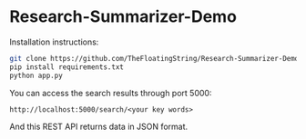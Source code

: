 # Research-Summarizer-Demo

Installation instructions:

```bash
git clone https://github.com/TheFloatingString/Research-Summarizer-Demo.git
pip install requirements.txt
python app.py
```

You can access the search results through port 5000:

```
http://localhost:5000/search/<your key words>
```

And this REST API returns data in JSON format. 

